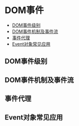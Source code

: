 # DOM事件

+ [DOM事件级别](#DOM事件级别)
+ [DOM事件机制及事件流](#DOM事件机制及事件流)
+ [事件代理](#事件代理)
+ [Event对象常见应用](#Event对象常见应用)

## DOM事件级别


## DOM事件机制及事件流


## 事件代理

## Event对象常见应用
